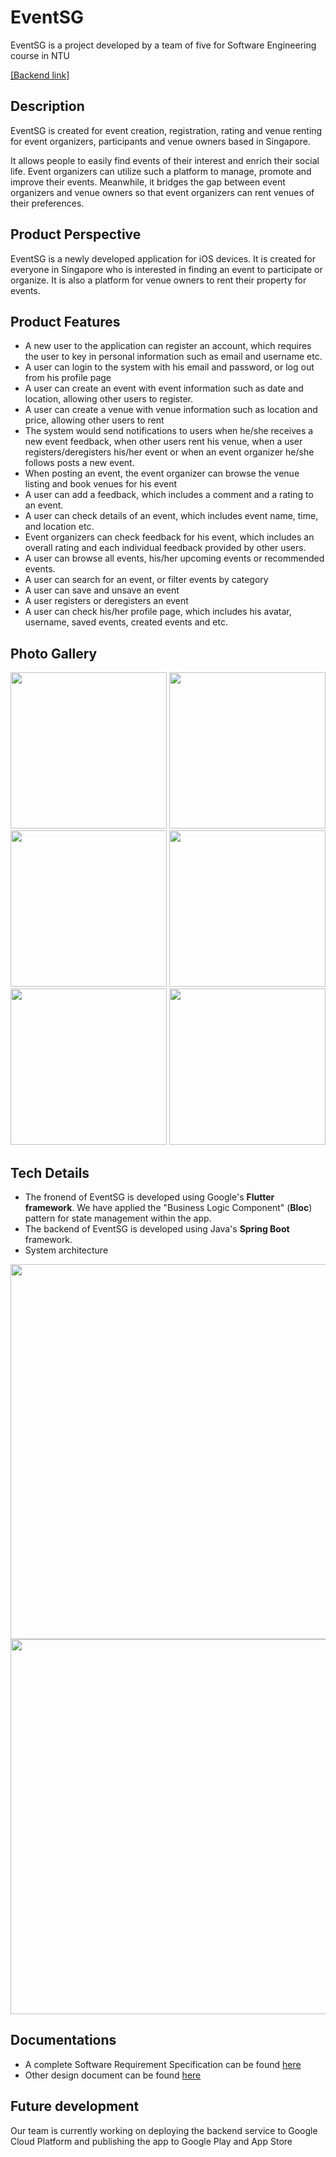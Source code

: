 # EventSG
EventSG is a project developed by a team of five for Software Engineering course in NTU

[[Backend link]](https://github.com/DouMaokang/EventSG-Backend)

## Description
EventSG is created for event creation, registration, rating and venue renting for event organizers, participants and venue owners based in Singapore. 

It allows people to easily find events of their interest and enrich their social life. Event organizers can utilize such a platform to manage, promote and improve their events. Meanwhile, it bridges the gap between event organizers and venue owners so that event organizers can rent venues of their preferences.

## Product Perspective
EventSG is a newly developed application for iOS devices. It is created for everyone in Singapore who is interested in finding an event to participate or organize. It is also a platform for venue owners to rent their property for events.

## Product Features
- A new user to the application can register an account, which requires the user to key in personal information such as email and username etc.
- A user can login to the system with his email and password, or log out from his profile page
- A user can create an event with event information such as date and location, allowing other users to register.
- A user can create a venue with venue information such as location and price, allowing other users to rent
- The system would send notifications to users when he/she receives a new event feedback, when other users rent his venue, when a user registers/deregisters his/her event or when an event organizer he/she follows posts a new event.
- When posting an event, the event organizer can browse the venue listing and book venues for his event
- A user can add a feedback, which includes a comment and a rating to an event.
- A user can check details of an event, which includes event name, time, and location etc.
- Event organizers can check feedback for his event, which includes an overall rating and each individual feedback provided by other users.
- A user can browse all events, his/her upcoming events or recommended events.
- A user can search for an event, or filter events by category
- A user can save and unsave an event
- A user registers or deregisters an event
- A user can check his/her profile page, which includes his avatar, username, saved events, created events and etc.

## Photo Gallery
<p align="center">
  <img src="https://github.com/DouMaokang/EventSG/blob/master/doc/IMG_2286.PNG" width="250">
  <img src="https://github.com/DouMaokang/EventSG/blob/master/doc/IMG_2287.PNG" width="250">
  <img src="https://github.com/DouMaokang/EventSG/blob/master/doc/IMG_2288.PNG" width="250">
  <img src="https://github.com/DouMaokang/EventSG/blob/master/doc/IMG_2310.PNG" width="250">
  <img src="https://github.com/DouMaokang/EventSG/blob/master/doc/IMG_2311.PNG" width="250">
  <img src="https://github.com/DouMaokang/EventSG/blob/master/doc/IMG_2299.PNG" width="250">
</p>

## Tech Details
- The fronend of EventSG is developed using Google's **Flutter framework**. We have applied the "Business Logic Component" (**Bloc**) pattern for state management within the app.
- The backend of EventSG is developed using Java's **Spring Boot** framework.
- System architecture
<p align="center">
  <img src="https://github.com/DouMaokang/EventSG/blob/master/doc/Screen%20Shot%202020-04-17%20at%204.36.26%20PM.png" width="600">
  <img src="https://github.com/DouMaokang/EventSG/blob/master/doc/Screen%20Shot%202020-04-17%20at%204.32.07%20PM.png" width="600">
</p>

## Documentations
- A complete Software Requirement Specification can be found [here](https://docs.google.com/document/d/18AbES_UrQ_l121a2KnHh4DlEHX2NLyUiwxRn3jxHhT4/edit#)
- Other design document can be found [here](https://drive.google.com/drive/u/0/folders/1RQpQ3lKQejkSNtzZeYBBFs6WtdJpb7DV)

## Future development
Our team is currently working on deploying the backend service to Google Cloud Platform and publishing the app to Google Play and App Store
